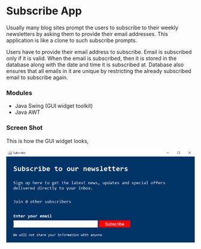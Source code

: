 # Subscribe App
Usually many blog sites prompt the users to subscribe to their weekly newsletters by asking them to provide their email addresses.
This application is like a clone to such subscribe prompts.

Users have to provide their email address to subscribe. Email is subscribed only if it is valid. When the email is subscribed, then it is stored in the database along with the date and time it is subscribed at. Database also ensures that all emails in it are unique by restricting the already subscribed email to subscribe again.

### Modules
+ Java Swing (GUI widget toolkit)
+ Java AWT

### Screen Shot
This is how the GUI widget looks, 

![screen shot](https://github.com/shashiirk/jdbc-apps/blob/master/SubscribeApp/subscribeshot.png)
